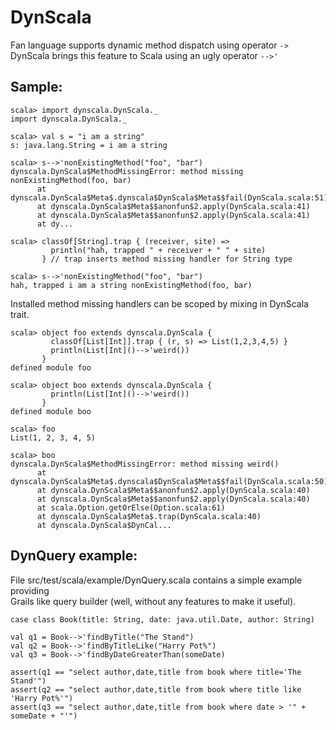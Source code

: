 DynScala
========

Fan language supports dynamic method dispatch using operator `->`
DynScala brings this feature to Scala using an ugly operator `-->'`  

Sample:
-------

    scala> import dynscala.DynScala._
    import dynscala.DynScala._

    scala> val s = "i am a string"
    s: java.lang.String = i am a string

    scala> s-->'nonExistingMethod("foo", "bar")
    dynscala.DynScala$MethodMissingError: method missing nonExistingMethod(foo, bar)
          at dynscala.DynScala$Meta$.dynscala$DynScala$Meta$$fail(DynScala.scala:51)
          at dynscala.DynScala$Meta$$anonfun$2.apply(DynScala.scala:41)
          at dynscala.DynScala$Meta$$anonfun$2.apply(DynScala.scala:41)
          at dy...

    scala> classOf[String].trap { (receiver, site) => 
             println("hah, trapped " + receiver + " " + site)
           } // trap inserts method missing handler for String type

    scala> s-->'nonExistingMethod("foo", "bar")
    hah, trapped i am a string nonExistingMethod(foo, bar)

Installed method missing handlers can be scoped by mixing in DynScala trait.

    scala> object foo extends dynscala.DynScala {   
             classOf[List[Int]].trap { (r, s) => List(1,2,3,4,5) }
             println(List[Int]()-->'weird())
           }
    defined module foo

    scala> object boo extends dynscala.DynScala {
             println(List[Int]()-->'weird())
           }
    defined module boo

    scala> foo
    List(1, 2, 3, 4, 5)

    scala> boo
    dynscala.DynScala$MethodMissingError: method missing weird()
          at dynscala.DynScala$Meta$.dynscala$DynScala$Meta$$fail(DynScala.scala:50)
          at dynscala.DynScala$Meta$$anonfun$2.apply(DynScala.scala:40)
          at dynscala.DynScala$Meta$$anonfun$2.apply(DynScala.scala:40)
          at scala.Option.getOrElse(Option.scala:61)
          at dynscala.DynScala$Meta$.trap(DynScala.scala:40)
          at dynscala.DynScala$DynCal...


DynQuery example:
-----------------

File src/test/scala/example/DynQuery.scala contains a simple example providing   
Grails like query builder (well, without any features to make it useful).  

    case class Book(title: String, date: java.util.Date, author: String)

    val q1 = Book-->'findByTitle("The Stand")
    val q2 = Book-->'findByTitleLike("Harry Pot%")
    val q3 = Book-->'findByDateGreaterThan(someDate)
 
    assert(q1 == "select author,date,title from book where title='The Stand'")
    assert(q2 == "select author,date,title from book where title like 'Harry Pot%'")
    assert(q3 == "select author,date,title from book where date > '" + someDate + "'")

